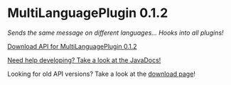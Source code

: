 # MultiLanguagePlugin 0.1.2
_Sends the same message on different languages... Hooks into all plugins!_


[Download API for MultiLanguagePlugin 0.1.2](https://mega.nz/#!VxJF2KQb!GSn3XrZl4zUrm2J_ZokTKcqwAfhQjZhanr42YdfRBE4)

[Need help developing? Take a look at the JavaDocs!](http://islandcraftgames.net/multilanguageplugin)

Looking for old API versions? Take a look at the [download page](https://github.com/Rexcantor/MultiLanguagePlugin/wiki/API)!
